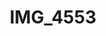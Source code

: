 ---
pid: '201'
layout: photos
title: IMG_4553
filename: IMG_4553.jpg
caption: 
previous_pid: '200'
next_pid: '202'
permalink: "/photos/201.html"
---